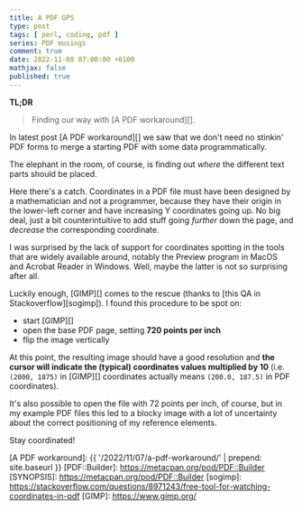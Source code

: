 ```yaml
---
title: A PDF GPS
type: post
tags: [ perl, coding, pdf ]
series: PDF musings
comment: true
date: 2022-11-08 07:00:00 +0100
mathjax: false
published: true
---
```


**TL;DR**

> Finding our way with [A PDF workaround][].

In latest post [A PDF workaround][] we saw that we don't need no
stinkin' PDF forms to merge a starting PDF with some data
programmatically.

The elephant in the room, of course, is finding out *where* the
different text parts should be placed.

Here there's a catch. Coordinates in a PDF file must have been designed
by a mathematician and not a programmer, because they have their origin
in the lower-left corner and have increasing Y coordinates going up. No
big deal, just a bit counterintuitive to add stuff going *further* down
the page, and *decrease* the corresponding coordinate.

I was surprised by the lack of support for coordinates spotting in the
tools that are widely available around, notably the Preview program in
MacOS and Acrobat Reader in Windows. Well, maybe the latter is not so
surprising after all.

Luckily enough, [GIMP][] comes to the rescue (thanks to [this QA in
Stackoverflow][sogimp]). I found this procedure to be spot on:

- start [GIMP][]
- open the base PDF page, setting **720 points per inch**
- flip the image vertically

At this point, the resulting image should have a good resolution and
**the cursor will indicate the (typical) coordinates values multiplied
by 10** (i.e. `(2000, 1875)` in [GIMP][] coordinates actually means
`(200.0, 187.5)` in PDF coordinates).

It's also possible to open the file with 72 points per inch, of course,
but in my example PDF files this led to a blocky image with a lot of
uncertainty about the correct positioning of my reference elements.

Stay coordinated!

[Perl]: https://www.perl.org/
[A PDF workaround]: {{ '/2022/11/07/a-pdf-workaround/' | prepend: site.baseurl }}
[PDF::Builder]: https://metacpan.org/pod/PDF::Builder
[SYNOPSIS]: https://metacpan.org/pod/PDF::Builder
[sogimp]: https://stackoverflow.com/questions/8971243/free-tool-for-watching-coordinates-in-pdf
[GIMP]: https://www.gimp.org/

